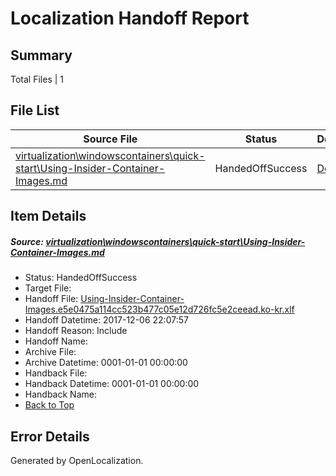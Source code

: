 # <a name='report-top'></a> Localization Handoff Report

## Summary
 Total Files | 1

## File List
 Source File | Status | Details 
 ----------- | ------ | ------- 
 [virtualization\windowscontainers\quick-start\Using-Insider-Container-Images.md](https://github.com/Microsoft/Virtualization-Documentation-Private/blob/9c1d9b284017cdd7fc4a00dab5fb2ed7e0ae9ef4/virtualization/windowscontainers/quick-start/Using-Insider-Container-Images.md) | HandedOffSuccess | [Details](#0aa3b8f564697133e0206ef1530b1ec0128c6c03413)

## Item Details
##### <a name='0aa3b8f564697133e0206ef1530b1ec0128c6c03413'></a> Source: [virtualization\windowscontainers\quick-start\Using-Insider-Container-Images.md](https://github.com/Microsoft/Virtualization-Documentation-Private/blob/9c1d9b284017cdd7fc4a00dab5fb2ed7e0ae9ef4/virtualization/windowscontainers/quick-start/Using-Insider-Container-Images.md)
* Status: HandedOffSuccess
* Target File: 
* Handoff File: [Using-Insider-Container-Images.e5e0475a114cc523b477c05e12d726fc5e2ceead.ko-kr.xlf](https://github.com/MicrosoftDocs/Virtualization-Documentation-Private.handoff/blob/2fc6c36da6eba7d5ce248e188a624312262bcabf/ol-handoff/MicrosoftDocs/Virtualization-Documentation-Private.ko-kr/live/Using-Insider-Container-Images.e5e0475a114cc523b477c05e12d726fc5e2ceead.ko-kr.xlf)
* Handoff Datetime: 2017-12-06 22:07:57
* Handoff Reason: Include
* Handoff Name: 
* Archive File: 
* Archive Datetime: 0001-01-01 00:00:00
* Handback File: 
* Handback Datetime: 0001-01-01 00:00:00
* Handback Name: 
* [Back to Top](#report-top)


## Error Details

Generated by OpenLocalization.
